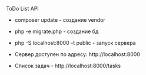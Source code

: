 ToDo List API

- composer update - создание vendor
- php -e migrate.php - создание бд
- php -S localhost:8000 -t public - запуск сервера

- Сервер доступен по адресу: http://localhost:8000
- Список задач - http://localhost:8000/tasks
